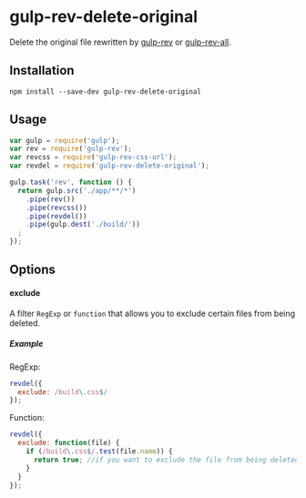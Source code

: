 # gulp-rev-delete-original

Delete the original file rewritten by
[gulp-rev](https://www.npmjs.com/package/gulp-rev) or
[gulp-rev-all](https://www.npmjs.com/package/gulp-rev-all).

## Installation

    npm install --save-dev gulp-rev-delete-original

## Usage

```js
var gulp = require('gulp');
var rev = require('gulp-rev');
var revcss = require('gulp-rev-css-url');
var revdel = require('gulp-rev-delete-original');

gulp.task('rev', function () {
  return gulp.src('./app/**/*')
    .pipe(rev())
    .pipe(revcss())
    .pipe(revdel())
    .pipe(gulp.dest('./build/'))
  ;
});
```

## Options

#### exclude

A filter `RegExp` or `function` that allows you to exclude certain files from being deleted.

##### Example

RegExp:

```js
revdel({
  exclude: /build\.css$/
});
```

Function:

```js
revdel({
  exclude: function(file) {
    if (/build\.css$/.test(file.name)) {
      return true; //if you want to exclude the file from being deleted
    }
  }
});
```
